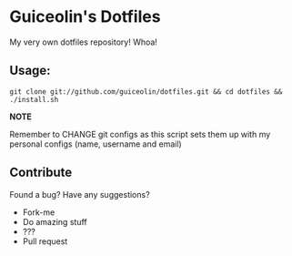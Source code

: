 # Guiceolin's Dotfiles

My very own dotfiles repository! Whoa!

## Usage:

    git clone git://github.com/guiceolin/dotfiles.git && cd dotfiles && ./install.sh 
  
**NOTE**

Remember to CHANGE git configs as this script sets them up with my personal configs (name, username and email)
    
## Contribute

Found a bug? Have any suggestions?

- Fork-me
- Do amazing stuff
- ???
- Pull request


